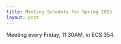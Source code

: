 ```yaml
---
title: Meeting Schedule for Spring 2023
layout: post
---
```


Meeting every Friday, 11:30AM, in ECS 354.
